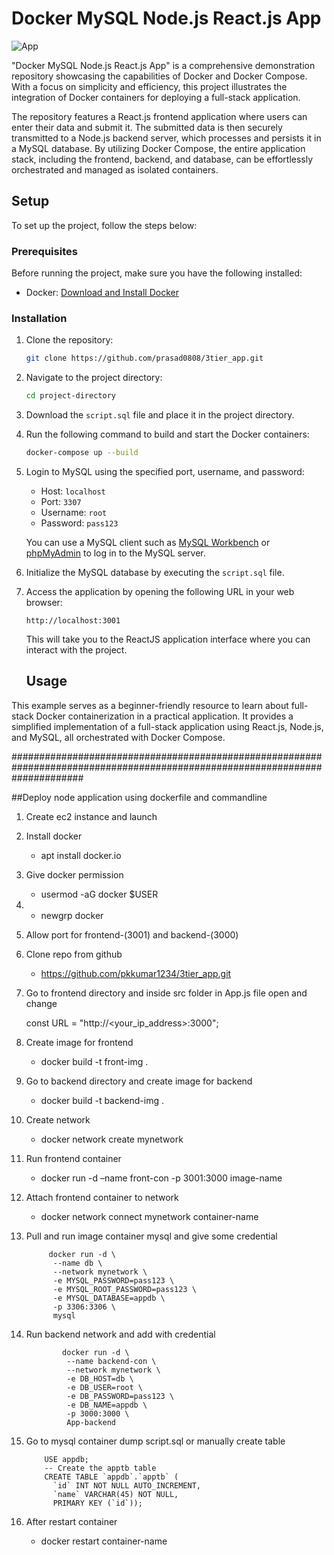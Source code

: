 # Docker MySQL Node.js React.js App

![App](https://github.com/prasad0808/3tier_app/blob/main/App.png)

"Docker MySQL Node.js React.js App" is a comprehensive demonstration repository showcasing the capabilities of Docker and Docker Compose. With a focus on simplicity and efficiency, this project illustrates the integration of Docker containers for deploying a full-stack application.

The repository features a React.js frontend application where users can enter their data and submit it. The submitted data is then securely transmitted to a Node.js backend server, which processes and persists it in a MySQL database. By utilizing Docker Compose, the entire application stack, including the frontend, backend, and database, can be effortlessly orchestrated and managed as isolated containers.

## Setup

To set up the project, follow the steps below:

### Prerequisites

Before running the project, make sure you have the following installed:

- Docker: [Download and Install Docker](https://docs.docker.com/get-docker/)

### Installation

1. Clone the repository:

   ```bash
   git clone https://github.com/prasad0808/3tier_app.git
   ```

2. Navigate to the project directory:

   ```bash
   cd project-directory
   ```

3. Download the `script.sql` file and place it in the project directory.

4. Run the following command to build and start the Docker containers:

   ```bash
   docker-compose up --build
   ```

5. Login to MySQL using the specified port, username, and password:

   - Host: `localhost`
   - Port: `3307`
   - Username: `root`
   - Password: `pass123`

   You can use a MySQL client such as [MySQL Workbench](https://www.mysql.com/products/workbench/) or [phpMyAdmin](https://www.phpmyadmin.net/) to log in to the MySQL server.

6. Initialize the MySQL database by executing the `script.sql` file.

7. Access the application by opening the following URL in your web browser:

   ```
   http://localhost:3001
   ```

   This will take you to the ReactJS application interface where you can interact with the project.

   ## Usage

This example serves as a beginner-friendly resource to learn about full-stack Docker containerization in a practical application. It provides a simplified implementation of a full-stack application using React.js, Node.js, and MySQL, all orchestrated with Docker Compose.


#############################################################################################################################

##Deploy node application using dockerfile and commandline

1. Create ec2 instance and launch
2. Install docker
     - apt install docker.io 
4. Give docker permission
     - usermod -aG docker $USER
6. - newgrp docker
4. Allow port for frontend-(3001) and backend-(3000)
5. Clone repo from github
    - https://github.com/pkkumar1234/3tier_app.git
7. Go to frontend directory and inside src folder in App.js file open and change
   
     const URL = "http://<your_ip_address>:3000";
   
8. Create image for frontend
     - docker build -t front-img .
10. Go to backend directory and create image for backend
      - docker build -t backend-img . 
12. Create network
      - docker network create mynetwork 
14. Run frontend container
      - docker run -d –name front-con -p 3001:3000 image-name 
16. Attach frontend container to network
      - docker network connect mynetwork container-name
18. Pull and run image container mysql and give some credential
    
             docker run -d \
              --name db \
              --network mynetwork \
              -e MYSQL_PASSWORD=pass123 \
              -e MYSQL_ROOT_PASSWORD=pass123 \
              -e MYSQL_DATABASE=appdb \
              -p 3306:3306 \
              mysql
    
19. Run backend network and add with credential
    
                docker run -d \
                 --name backend-con \
                 --network mynetwork \
                 -e DB_HOST=db \
                 -e DB_USER=root \
                 -e DB_PASSWORD=pass123 \
                 -e DB_NAME=appdb \
                 -p 3000:3000 \
                 App-backend
    
14. Go to mysql container dump script.sql or manually create table
    
            USE appdb;
            -- Create the apptb table
            CREATE TABLE `appdb`.`apptb` (
              `id` INT NOT NULL AUTO_INCREMENT,
              `name` VARCHAR(45) NOT NULL,
              PRIMARY KEY (`id`));

16. After restart container
    - docker restart container-name 

   

